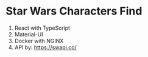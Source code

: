 # Star Wars Characters Find

1. React with TypeScript
2. Material-UI
3. Docker with NGINX
4. API by: https://swapi.co/